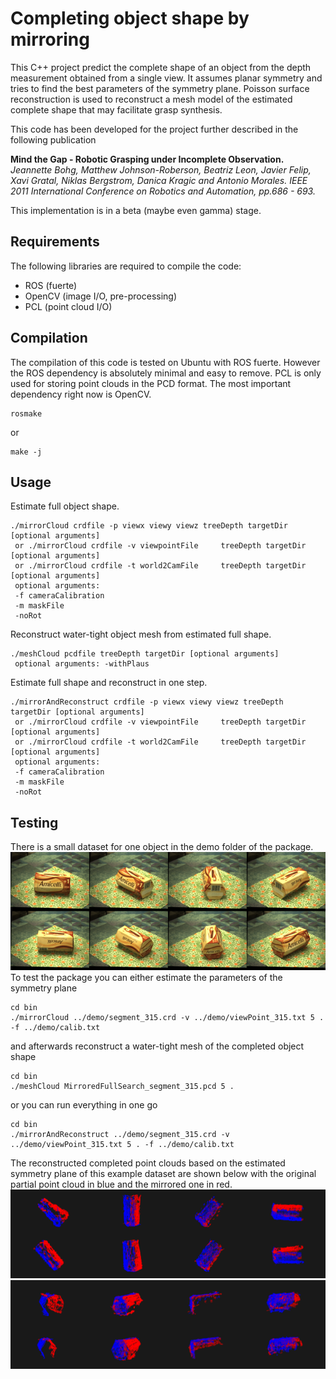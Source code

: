 Completing object shape by mirroring
==============

This C++ project predict the complete shape of an object from the depth measurement obtained from a single view.
It assumes planar symmetry and tries to find the best parameters of the symmetry plane. Poisson surface reconstruction is used to reconstruct a mesh model of the estimated complete shape that may facilitate grasp synthesis.

This code has been developed for the project further described in the following publication

**Mind the Gap - Robotic Grasping under Incomplete Observation.** *Jeannette Bohg, Matthew Johnson-Roberson, Beatriz Leon, Javier Felip, Xavi Gratal, Niklas Bergstrom, Danica Kragic and Antonio Morales. IEEE 2011 International Conference on Robotics and Automation, pp.686 - 693.*

This implementation is in a beta (maybe even gamma) stage.

Requirements
----------
The following libraries are required to compile the code:

* ROS (fuerte)
* OpenCV (image I/O, pre-processing)
* PCL (point cloud I/O)

Compilation
------------
The compilation of this code is tested on Ubuntu with ROS fuerte. However the ROS dependency is absolutely minimal and easy to remove. 
PCL is only used for storing point clouds in the PCD format. The most important dependency right now is OpenCV.

```
rosmake 
```

or

```
make -j
```

Usage
------------

Estimate full object shape.
```
./mirrorCloud crdfile -p viewx viewy viewz treeDepth targetDir [optional arguments]
 or ./mirrorCloud crdfile -v viewpointFile     treeDepth targetDir [optional arguments]
 or ./mirrorCloud crdfile -t world2CamFile     treeDepth targetDir [optional arguments]
 optional arguments:
 -f cameraCalibration 
 -m maskFile
 -noRot
```

Reconstruct water-tight object mesh from estimated full shape.
```
./meshCloud pcdfile treeDepth targetDir [optional arguments]
 optional arguments: -withPlaus
```

Estimate full shape and reconstruct in one step.
```
./mirrorAndReconstruct crdfile -p viewx viewy viewz treeDepth targetDir [optional arguments]
 or ./mirrorCloud crdfile -v viewpointFile     treeDepth targetDir [optional arguments]
 or ./mirrorCloud crdfile -t world2CamFile     treeDepth targetDir [optional arguments]
 optional arguments:
 -f cameraCalibration 
 -m maskFile
 -noRot
```

Testing
------------
There is a small dataset for one object in the demo folder of the package. 
![](demo/result.png?raw=true)
To test the package you can either estimate the parameters of the symmetry plane

```
cd bin
./mirrorCloud ../demo/segment_315.crd -v ../demo/viewPoint_315.txt 5 . -f ../demo/calib.txt
```

and afterwards reconstruct a water-tight mesh of the completed object shape

```
cd bin
./meshCloud MirroredFullSearch_segment_315.pcd 5 .
```

or you can run everything in one go

```
cd bin
./mirrorAndReconstruct ../demo/segment_315.crd -v ../demo/viewPoint_315.txt 5 . -f ../demo/calib.txt
```

The reconstructed completed point clouds based on the estimated symmetry plane of this example dataset are shown 
below with the original partial point cloud in blue and the mirrored one in red.
![](demo/topscreen.png?raw=true)
![](demo/sidescreen.png?raw=true)